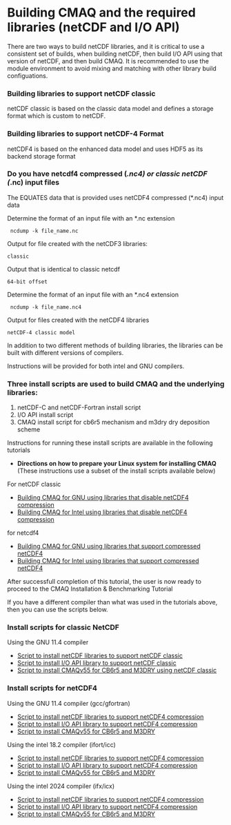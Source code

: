 # Building CMAQ and the required libraries (netCDF and I/O API)


There are two ways to build netCDF libraries, and it is critical to use a consistent set of builds, when building netCDF, then build I/O API using that version of netCDF, and then build CMAQ. 
It is recommended to use the module environment to avoid mixing and matching with other library build configuations.

### Building libraries to support netCDF classic 

netCDF classic is based on the classic data model and defines a storage format which is custom to netCDF. 

### Building libraries to support netCDF-4 Format

netCDF4 is based on the enhanced data model and uses HDF5 as its backend storage format


### Do you have netcdf4 compressed (*.nc4) or classic netCDF (*.nc) input files

The EQUATES data that is provided uses netCDF4 compressed (*.nc4) input data

Determine the format of an input file with an *.nc extension

``` 
 ncdump -k file_name.nc
```

Output for file created with the netCDF3 libraries:

```
classic
```

Output that is identical to classic netcdf

```
64-bit offset
```

Determine the format of an input file with an *.nc4 extension

```
 ncdump -k file_name.nc4
```

Output for files created with the netCDF4 libraries

```
netCDF-4 classic model
```

In addition to two different methods of building libraries, the libraries can be built with different versions of compilers.

Instructions will be provided for both intel and GNU compilers.

### Three install scripts are used to build CMAQ and the underlying libraries:

1. netCDF-C and netCDF-Fortran install script
2. I/O API install script
3. CMAQ install script for cb6r5 mechanism and m3dry dry deposition scheme


Instructions for running these install scripts are available in the following tutorials

- **Directions on how to prepare your Linux system for installing CMAQ** (These instructions use a subset of the install scripts available below)

For netCDF classic
  - [Building CMAQ for GNU using libraries that disable netCDF4 compression](CMAQ_UG_tutorial_build_library_gcc.md)
  - [Building CMAQ for Intel using libraries that disable netCDF4 compression](CMAQ_UG_tutorial_build_library_intel.md)

for netcdf4
  - [Building CMAQ for GNU using libraries that support compressed netCDF4](CMAQ_UG_tutorial_build_library_gcc_support_nc4.md)
  - [Building CMAQ for Intel using libraries that support compressed netCDF4](CMAQ_UG_tutorial_build_library_intel_support_nc4.md)

After successfull completion of this tutorial, the user is now ready to proceed to the CMAQ Installation & Benchmarking Tutorial

If you have a different compiler than what was used in the tutorials above, then you can use the scripts below.

### Install scripts for classic NetCDF

Using the GNU 11.4 compiler

  - [Script to install netCDF libraries to support netCDF classic](./scripts/gcc_11.4_install_netcdf_classic.csh)
  - [Script to install I/O API library to support netCDF classic](./scripts/gcc_11.4_install_ioapi_classic.csh)
  - [Script to install CMAQv55 for CB6r5 and M3DRY using netCDF classic](./scripts/gcc_11.4_install_cmaq55_cb6r5_m3dry_classic.csh)

### Install scripts for netCDF4 

Using the GNU 11.4 compiler (gcc/gfortran)

  - [Script to install netCDF libraries to support netCDF4 compression](./scripts/cmaq_libraries/gcc_11.4_install_netcdf_for_nc4_compression.csh)
  - [Script to install I/O API library to support netCDF4 compression](./scripts/cmaq_libraries/gcc_11.4_install_ioapi_for_nc4_compression.csh)
  - [Script to install CMAQv55 for CB6r5 and M3DRY](./scripts/cmaq_libraries/gcc_11.4_install_cmaq55_cb6r5_m3dry_for_nc4_compression.csh)

Using the intel 18.2 compiler (ifort/icc)

  - [Script to install netCDF libraries to support netCDF4 compression](./scripts/intel_18.2_install_netcdf_for_nc4_compression.csh)
  - [Script to install I/O API library to support netCDF4 compression](./scripts/intel_18.2_install_ioapi_for_nc4_compression.csh)
  - [Script to install CMAQv55 for CB6r5 and M3DRY](./scripts/intel_18.2_install_cmaq55_cb6r5_m3dry_for_nc4_compression.csh)

Using the intel 2024 compiler (ifx/icx)

  - [Script to install netCDF libraries to support netCDF4 compression](./scripts/intel_2024_install_netcdf_for_nc4_compression.csh)
  - [Script to install I/O API library to support netCDF4 compression](./scripts/intel_2024_install_ioapi_for_nc4_compression.csh)
  - [Script to install CMAQv55 for CB6r5 and M3DRY](./scripts/intel_2024_install_cmaq55_cb6r5_m3dry_for_nc4_compression.csh)

